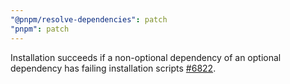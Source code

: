 ```yaml
---
"@pnpm/resolve-dependencies": patch
"pnpm": patch
---
```


Installation succeeds if a non-optional dependency of an optional dependency has failing installation scripts [#6822](https://github.com/pnpm/pnpm/issues/6822).

